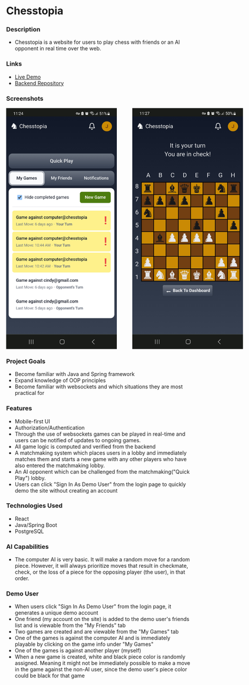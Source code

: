 # Chesstopia
### Description
- Chesstopia is a website for users to play chess with friends or an AI opponent in real time over the web.

### Links
- <a href="https://www.jacob-ferrell.com/chesstopia">Live Demo</a>
- <a href="https://github.com/jacob-ferrell/online-chess-backend">Backend Repository</a>

### Screenshots
<div style="display: flex; gap: 2rem;">
  <img src="images/dashboard.jpg" alt="Image 1" style="margin-right: 10px;" width="300" height="auto">
  <img src="images/game.jpg" alt="Image 2" width="300" height="auto">
</div>

### Project Goals
- Become familiar with Java and Spring framework
- Expand knowledge of OOP principles
- Become familiar with websockets and which situations they are most practical for

### Features
- Mobile-first UI
- Authorization/Authentication 
- Through the use of websockets games can be played in real-time and users can be notified of updates to ongoing games.
- All game logic is computed and verified from the backend
- A matchmaking system which places users in a lobby and immediately matches them and starts a new game with any other players who have also entered the matchmaking lobby.
- An AI opponent which can be challenged from the matchmaking("Quick Play") lobby.
- Users can click "Sign In As Demo User" from the login page to quickly demo the site without creating an account

### Technologies Used
- React
- Java/Spring Boot
- PostgreSQL 

### AI Capabilities
- The computer AI is very basic.  It will make a random move for a random piece. However, it will always prioritize moves that result in checkmate, check, or the loss of a piece for the opposing player (the user), in that order.

### Demo User
- When users click "Sign In As Demo User" from the login page, it generates a unique demo account
- One friend (my account on the site) is added to the demo user's friends list and is viewable from the "My Friends" tab
- Two games are created and are viewable from the "My Games" tab
- One of the games is against the computer AI and is immediately playable by clicking on the game info under "My Games"
- One of the games is against another player (myself)
- When a new game is created, white and black piece color is randomly assigned.  Meaning it might not be immediately possible to make a move in the game against the non-AI user, since the demo user's piece color could be black for that game
